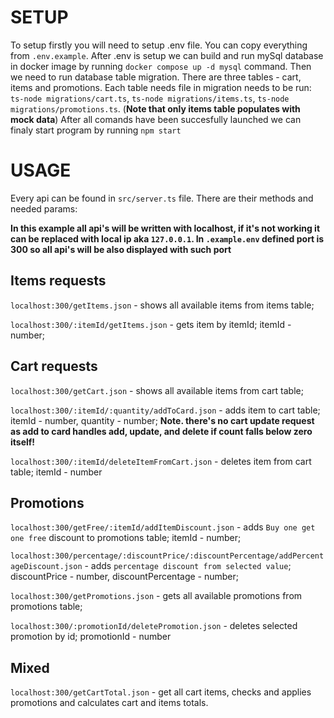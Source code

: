 # SETUP

To setup firstly you will need to setup .env file. You can copy everything from `.env.example`.
After .env is setup we can build and run mySql database in docker image by running `docker compose up -d mysql` command.
Then we need to run database table migration. There are three tables - cart, items and promotions. Each table needs file in migration needs to be run: `ts-node migrations/cart.ts`, `ts-node migrations/items.ts`, `ts-node migrations/promotions.ts`. (**Note that only items table populates with mock data**)
After all comands have been succesfully launched we can finaly start program by running `npm start`

# USAGE

Every api can be found in `src/server.ts` file. There are their methods and needed params:

**In this example all api's will be written with localhost, if it's not working it can be replaced with local ip aka `127.0.0.1`. In `.example.env` defined port is 300 so all api's will be also displayed with such port**

## Items requests

`localhost:300/getItems.json` - shows all available items from items table;

`localhost:300/:itemId/getItems.json` - gets item by itemId; itemId - number;

## Cart requests

`localhost:300/getCart.json` - shows all available items from cart table;

`localhost:300/:itemId/:quantity/addToCard.json` - adds item to cart table; itemId - number, quantity - number; **Note. there's no cart update request as add to card handles add, update, and delete if count falls below zero itself!**

`localhost:300/:itemId/deleteItemFromCart.json` - deletes item from cart table; itemId - number

## Promotions

`localhost:300/getFree/:itemId/addItemDiscount.json` - adds `Buy one get one free` discount to promotions table; itemId - number;

`localhost:300/percentage/:discountPrice/:discountPercentage/addPercentageDiscount.json` - adds `percentage discount from selected value`; discountPrice - number, discountPercentage - number;

`localhost:300/getPromotions.json` - gets all available promotions from promotions table;

`localhost:300/:promotionId/deletePromotion.json` - deletes selected promotion by id; promotionId - number

## Mixed

`localhost:300/getCartTotal.json` - get all cart items, checks and applies promotions and calculates cart and items totals.
